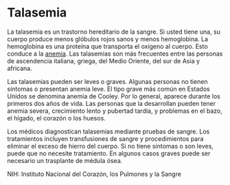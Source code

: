 Talasemia
=========


La talasemia es un trastorno hereditario de la sangre. Si usted tiene una, su cuerpo produce menos glóbulos rojos sanos y menos hemoglobina. La hemoglobina es una proteína que transporta el oxígeno al cuerpo. Esto conduce a la [anemia](https://medlineplus.gov/spanish/anemia.html). Las talasemias son más frecuentes entre las personas de ascendencia italiana, griega, del Medio Oriente, del sur de Asia y africana.


Las talasemias pueden ser leves o graves. Algunas personas no tienen síntomas o presentan anemia leve. El tipo grave más común en Estados Unidos se denomina anemia de Cooley. Por lo general, aparece durante los primeros dos años de vida. Las personas que la desarrollan pueden tener anemia severa, crecimiento lento y pubertad tardía, y problemas en el bazo, el hígado, el corazón o los huesos.


Los médicos diagnostican talasemias mediante pruebas de sangre. Los tratamientos incluyen transfusiones de sangre y procedimientos para eliminar el exceso de hierro del cuerpo. Si no tiene síntomas o son leves, puede que no necesite tratamiento. En algunos casos graves puede ser necesario un trasplante de médula ósea.


NIH: Instituto Nacional del Corazón, los Pulmones y la Sangre

